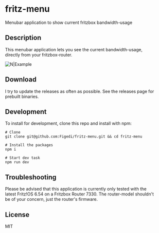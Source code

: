 # fritz-menu
Menubar application to show current fritzbox bandwidth-usage

## Description

This menubar application lets you see the current bandwidth-usage, directly from your fritzbox-router. 

![N|Example](https://i.imgur.com/MnEplAA.gif)

## Download

I try to update the releases as often as possible. See the releases page for prebuilt binaries.

## Development

To install for development, clone this repo and install with npm:

```
# Clone
git clone git@github.com:Figedi/fritz-menu.git && cd fritz-menu

# Install the packages
npm i

# Start dev task
npm run dev
```

## Troubleshooting

Please be advised that this application is currently only tested with the latest Fritz!OS 6.54 on a Fritzbox Router 7330. 
The router-model shouldn't be of your concern, just the router's firmware.


## License

MIT

